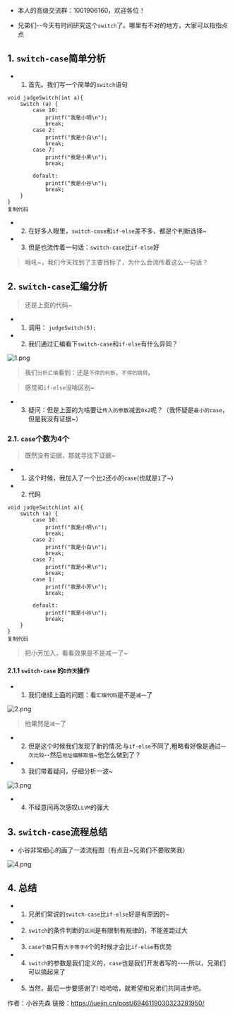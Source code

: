 *   本人的高级交流群：1001906160，欢迎各位！

*   兄弟们--今天有时间研究这个`switch`了。哪里有不对的地方，大家可以指指点点

## 1\. `switch-case`简单分析

*   1.  首先。我们写一个简单的`switch`语句

```
void judgeSwitch(int a){
    switch (a) {
        case 10:
            printf("我是小明\n");
            break;
        case 2:
            printf("我是小白\n");
            break;
        case 7:
            printf("我是小黑\n");
            break;

        default:
            printf("我是小谷\n");
            break;
    }
}
复制代码
```

*   2.  在好多人眼里，`switch-case`和`if-else`差不多，都是个判断选择~
*   3.  但是也流传着一句话：`switch-case`比`if-else`好

> 哦吼~，我们今天找到了主要目标了，为什么会流传着这么一句话？

## 2\. `switch-case`汇编分析

> 还是上面的代码~

*   1.  调用： `judgeSwitch(5);`
*   2.  我们通过汇编看下`switch-case`和`if-else`有什么异同？

![1.png](https://upload-images.jianshu.io/upload_images/19704571-7ecd65232d9ce7e8.image?imageMogr2/auto-orient/strip%7CimageView2/2/w/1240)

> 我们`分析汇编`看到：还是`不停的判断`，`不停的跳转`。

> 感觉和`if-else`没啥区别~

*   3.  疑问：但是上面的为啥要让`传入的参数`减去`0x2`呢？（我怀疑是`最小的case`，但是我没有证据~）

### 2.1\. `case`个数为4个

> 既然没有证据，那就寻找下证据~

*   1.  这个时候，我加入了一个比`2`还小的`case`(也就是`1`了~)
*   2.  代码

```
void judgeSwitch(int a){
    switch (a) {
        case 10:
            printf("我是小明\n");
            break;
        case 2:
            printf("我是小白\n");
            break;
        case 7:
            printf("我是小黑\n");
            break;
        case 1:
            printf("我是小芳\n");
            break;

        default:
            printf("我是小谷\n");
            break;
    }
}
复制代码
```

> 把小芳加入，看看效果是不是减一了~

#### 2.1.1 `switch-case` 的`D炸天`操作

*   1.  我们继续上面的问题：看`汇编代码`是不是`减一`了

![2.png](https://upload-images.jianshu.io/upload_images/19704571-a9456c54fb256b6d.image?imageMogr2/auto-orient/strip%7CimageView2/2/w/1240)

> 他果然是`减一`了

*   2.  但是这个时候我们发现了新的情况:与`if-else`不同了,粗略看好像是通过`一次比较`--然后`地址偏移取值`~他怎么做到了？
*   3.  我们带着疑问，仔细分析一波~

![3.png](https://upload-images.jianshu.io/upload_images/19704571-a304c770b610e8d3.image?imageMogr2/auto-orient/strip%7CimageView2/2/w/1240)

*   4.  不经意间再次感叹`LLVM`的强大

## 3\. `switch-case`流程总结

*   小谷非常细心的画了一波流程图（有点丑~兄弟们不要取笑我）

![4.png](https://upload-images.jianshu.io/upload_images/19704571-20f4db7161e8340f.image?imageMogr2/auto-orient/strip%7CimageView2/2/w/1240)

## 4\. 总结

*   1.  兄弟们常说的`switch-case`比`if-else`好是有原因的~
*   2.  `switch`的条件判断的`区间`是有限制有规律的，不能差距过大
*   3.  `case个数`只有`大于等于4`个的时候才会比`if-else`有优势
*   4.  `switch`的参数是我们定义的，`case`也是我们开发者写的----所以，兄弟们可以搞起来了
*   5.  当然，最后一步要感谢了! 哈哈哈，就希望和兄弟们共同进步吧。

作者：小谷先森
链接：https://juejin.cn/post/6946119030323281950/

